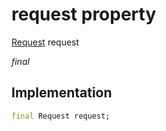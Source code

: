 


# request property






[Request](https://pub.dev/documentation/yonomi_platform_sdk/1.0.5/request_request/Request-class.html) request
  
_final_






## Implementation

```dart
final Request request;


```







